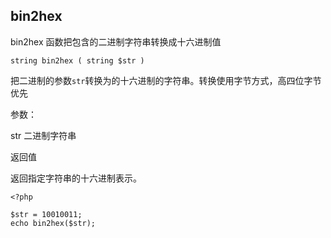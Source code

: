 ## bin2hex

bin2hex 函数把包含的二进制字符串转换成十六进制值

```
string bin2hex ( string $str )
```

把二进制的参数`str`转换为的十六进制的字符串。转换使用字节方式，高四位字节优先

参数：

str 二进制字符串

返回值

返回指定字符串的十六进制表示。

```
<?php

$str = 10010011;
echo bin2hex($str);
```



